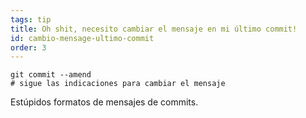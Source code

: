 ```yaml
---
tags: tip
title: Oh shit, necesito cambiar el mensaje en mi último commit!
id: cambio-mensage-ultimo-commit
order: 3
---
```

```git
git commit --amend
# sigue las indicaciones para cambiar el mensaje
```

Estúpidos formatos de mensajes de commits.
